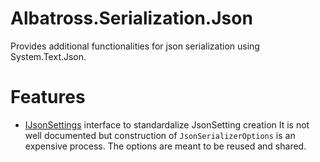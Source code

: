# Albatross.Serialization.Json
Provides additional functionalities for json serialization using System.Text.Json.

# Features
* [IJsonSettings](./IJsonSettings.cs) interface to standardalize JsonSetting creation
	It is not well documented but construction of `JsonSerializerOptions` is an expensive process.  The options are meant to be reused and shared.
	
